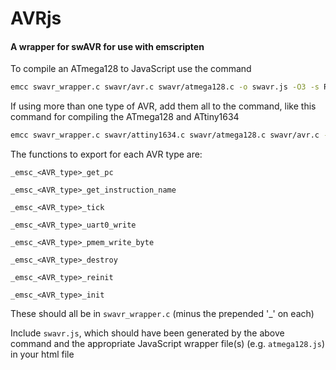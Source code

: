 
# AVRjs
#### A wrapper for swAVR for use with emscripten

To compile an ATmega128 to JavaScript use the command

 ```sh
 emcc swavr_wrapper.c swavr/avr.c swavr/atmega128.c -o swavr.js -O3 -s RESERVED_FUNCTION_POINTERS=8 -s EXPORTED_FUNCTIONS="['_emsc_atmega128_get_pc', '_emsc_atmega128_get_instruction_name', '_emsc_atmega128_tick', '_emsc_atmega128_uart0_write', '_emsc_atmega128_pmem_write_byte', '_emsc_atmega128_destroy', '_emsc_atmega128_reinit', '_emsc_atmega128_init']"
 ```

If using more than one type of AVR, add them all to the command, like this command for compiling the ATmega128 and ATtiny1634

```sh
emcc swavr_wrapper.c swavr/attiny1634.c swavr/atmega128.c swavr/avr.c -o swavr.js -O3 -s RESERVED_FUNCTION_POINTERS=8 -s EXPORTED_FUNCTIONS="['_emsc_attiny1634_get_pc', '_emsc_attiny1634_get_instruction_name', '_emsc_attiny1634_tick', '_emsc_attiny1634_uart0_write', '_emsc_attiny1634_pmem_write_byte', '_emsc_attiny1634_destroy', '_emsc_attiny1634_reinit', '_emsc_attiny1634_init', '_emsc_atmega128_get_pc', '_emsc_atmega128_get_instruction_name', '_emsc_atmega128_tick', '_emsc_atmega128_uart0_write', '_emsc_atmega128_pmem_write_byte', '_emsc_atmega128_destroy', '_emsc_atmega128_reinit', '_emsc_atmega128_init']"
```

The functions to export for each AVR type are:

`_emsc_<AVR_type>_get_pc`

`_emsc_<AVR_type>_get_instruction_name`

`_emsc_<AVR_type>_tick`

`_emsc_<AVR_type>_uart0_write`

`_emsc_<AVR_type>_pmem_write_byte`

`_emsc_<AVR_type>_destroy`

`_emsc_<AVR_type>_reinit`

`_emsc_<AVR_type>_init`

These should all be in `swavr_wrapper.c` (minus the prepended '_' on each)

Include `swavr.js`, which should have been generated by the above command and the appropriate JavaScript wrapper file(s) (e.g. `atmega128.js`) in your html file
